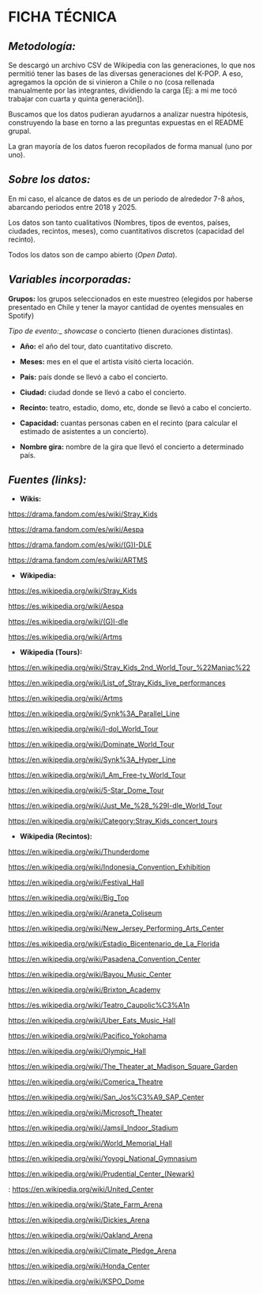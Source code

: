 
# __FICHA TÉCNICA__ 

## *__Metodología:__* 

Se descargó un archivo CSV de Wikipedia con las generaciones, lo que nos permitió tener las bases de las diversas generaciones del K-POP. A eso, agregamos la opción de si vinieron a Chile o no (cosa rellenada manualmente por las integrantes, dividiendo la carga [Ej: a mi me tocó trabajar con cuarta y quinta generación]). 

Buscamos que los datos pudieran ayudarnos a analizar nuestra hipótesis, construyendo la base en torno a las preguntas expuestas en el README grupal. 

La gran mayoría de los datos fueron recopilados de forma manual (uno por uno). 

## *__Sobre los datos:__*

En mi caso, el alcance de datos es de un periodo de alrededor 7-8 años, abarcando periodos entre 2018 y 2025.  

Los datos son tanto cualitativos (Nombres, tipos de eventos, países, ciudades, recintos, meses), como cuantitativos discretos (capacidad del recinto). 

Todos los datos son de campo abierto (*Open Data*). 

## *__Variables incorporadas:__* 

__Grupos:__ los grupos seleccionados en este muestreo (elegidos por haberse presentado en Chile y tener la mayor cantidad de oyentes mensuales en Spotify) 

_Tipo de evento:__ *showcase* o concierto (tienen duraciones distintas). 

- __Año:__ el año del tour, dato cuantitativo discreto. 

- __Meses:__ mes en el que el artista visitó cierta locación. 

- __País:__ país donde se llevó a cabo el concierto. 

- __Ciudad:__ ciudad donde se llevó a cabo el concierto. 

- __Recinto:__ teatro, estadio, domo, etc, donde se llevó a cabo el concierto. 

- __Capacidad:__ cuantas personas caben en el recinto (para calcular el estimado de asistentes a un concierto). 

- __Nombre gira:__ nombre de la gira que llevó el concierto a determinado país. 

 

## *__Fuentes (links):__* 

- __Wikis:__  

https://drama.fandom.com/es/wiki/Stray_Kids 

https://drama.fandom.com/es/wiki/Aespa 

https://drama.fandom.com/es/wiki/(G)I-DLE 

https://drama.fandom.com/es/wiki/ARTMS 

 

- __Wikipedia:__ 

https://es.wikipedia.org/wiki/Stray_Kids 

https://es.wikipedia.org/wiki/Aespa 

https://es.wikipedia.org/wiki/(G)I-dle 

https://es.wikipedia.org/wiki/Artms 

 

- __Wikipedia (Tours):__ 

https://en.wikipedia.org/wiki/Stray_Kids_2nd_World_Tour_%22Maniac%22 

https://en.wikipedia.org/wiki/List_of_Stray_Kids_live_performances 

https://en.wikipedia.org/wiki/Artms 

https://en.wikipedia.org/wiki/Synk%3A_Parallel_Line 

https://en.wikipedia.org/wiki/I-dol_World_Tour 

https://en.wikipedia.org/wiki/Dominate_World_Tour 

https://en.wikipedia.org/wiki/Synk%3A_Hyper_Line 

https://en.wikipedia.org/wiki/I_Am_Free-ty_World_Tour 

https://en.wikipedia.org/wiki/5-Star_Dome_Tour 

https://en.wikipedia.org/wiki/Just_Me_%28_%29I-dle_World_Tour 

https://en.wikipedia.org/wiki/Category:Stray_Kids_concert_tours 


- __Wikipedia (Recintos):__ 

 https://en.wikipedia.org/wiki/Thunderdome 

https://en.wikipedia.org/wiki/Indonesia_Convention_Exhibition 

https://en.wikipedia.org/wiki/Festival_Hall 

https://en.wikipedia.org/wiki/Big_Top 

https://en.wikipedia.org/wiki/Araneta_Coliseum 

 https://en.wikipedia.org/wiki/New_Jersey_Performing_Arts_Center 

https://es.wikipedia.org/wiki/Estadio_Bicentenario_de_La_Florida 

 https://en.wikipedia.org/wiki/Pasadena_Convention_Center 

https://en.wikipedia.org/wiki/Bayou_Music_Center 

 https://en.wikipedia.org/wiki/Brixton_Academy 

https://es.wikipedia.org/wiki/Teatro_Caupolic%C3%A1n 

 https://en.wikipedia.org/wiki/Uber_Eats_Music_Hall 

 https://en.wikipedia.org/wiki/Pacifico_Yokohama 

https://en.wikipedia.org/wiki/Olympic_Hall 

 https://en.wikipedia.org/wiki/The_Theater_at_Madison_Square_Garden 

 https://en.wikipedia.org/wiki/Comerica_Theatre 

 https://en.wikipedia.org/wiki/San_Jos%C3%A9_SAP_Center 

 https://en.wikipedia.org/wiki/Microsoft_Theater 

 https://en.wikipedia.org/wiki/Jamsil_Indoor_Stadium 

 https://en.wikipedia.org/wiki/World_Memorial_Hall 

 https://en.wikipedia.org/wiki/Yoyogi_National_Gymnasium 

 https://en.wikipedia.org/wiki/Prudential_Center_(Newark) 

: https://en.wikipedia.org/wiki/United_Center 

 https://en.wikipedia.org/wiki/State_Farm_Arena 

 https://en.wikipedia.org/wiki/Dickies_Arena 

 https://en.wikipedia.org/wiki/Oakland_Arena 

 https://en.wikipedia.org/wiki/Climate_Pledge_Arena 

 https://en.wikipedia.org/wiki/Honda_Center 

 https://en.wikipedia.org/wiki/KSPO_Dome 